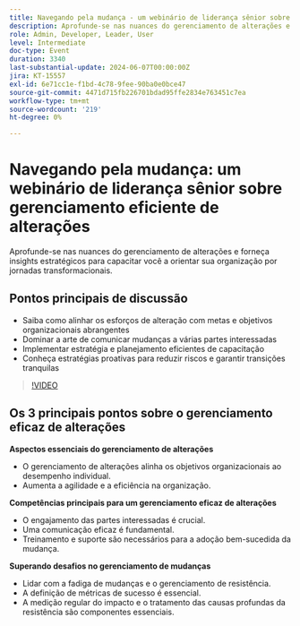```yaml
---
title: Navegando pela mudança - um webinário de liderança sênior sobre gerenciamento eficiente de alterações
description: Aprofunde-se nas nuances do gerenciamento de alterações e forneça insights estratégicos para orientar sua organização por meio de jornadas de transformação.Pontos principais de discussão - Saiba como alinhar os esforços de alteração com metas e objetivos organizacionais abrangentes Domine a arte de comunicar mudanças a várias partes interessadas Implemente estratégia e planejamento de ativação eficientes Aprenda estratégias proativas para mitigar riscos e garantir transições tranquilas
role: Admin, Developer, Leader, User
level: Intermediate
doc-type: Event
duration: 3340
last-substantial-update: 2024-06-07T00:00:00Z
jira: KT-15557
exl-id: 6e71cc1e-f1bd-4c78-9fee-90ba0e0bce47
source-git-commit: 4471d715fb226701bdad95ffe2834e763451c7ea
workflow-type: tm+mt
source-wordcount: '219'
ht-degree: 0%

---
```


# Navegando pela mudança: um webinário de liderança sênior sobre gerenciamento eficiente de alterações

Aprofunde-se nas nuances do gerenciamento de alterações e forneça insights estratégicos para capacitar você a orientar sua organização por jornadas transformacionais.

## Pontos principais de discussão

* Saiba como alinhar os esforços de alteração com metas e objetivos organizacionais abrangentes
* Dominar a arte de comunicar mudanças a várias partes interessadas
* Implementar estratégia e planejamento eficientes de capacitação
* Conheça estratégias proativas para reduzir riscos e garantir transições tranquilas

>[!VIDEO](https://video.tv.adobe.com/v/3429286/?learn=on)

## Os 3 principais pontos sobre o gerenciamento eficaz de alterações

**Aspectos essenciais do gerenciamento de alterações**

* O gerenciamento de alterações alinha os objetivos organizacionais ao desempenho individual.
* Aumenta a agilidade e a eficiência na organização.

**Competências principais para um gerenciamento eficaz de alterações**

* O engajamento das partes interessadas é crucial.
* Uma comunicação eficaz é fundamental.
* Treinamento e suporte são necessários para a adoção bem-sucedida da mudança.

**Superando desafios no gerenciamento de mudanças**

* Lidar com a fadiga de mudanças e o gerenciamento de resistência.
* A definição de métricas de sucesso é essencial.
* A medição regular do impacto e o tratamento das causas profundas da resistência são componentes essenciais.
